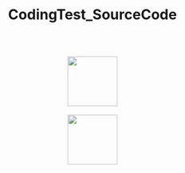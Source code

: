 <h1 align="center">CodingTest_SourceCode</h1>
<br><br>
<p align="center">
  <img src="https://github.com/Kwon-HyeongIl/CodingTest_SourceCode/assets/119515797/885c545c-6a71-43d3-84f7-7ce9d4da6de4" width="100">
  <br><br>
  <img src="https://github.com/Kwon-HyeongIl/CodingTest_SourceCode/assets/119515797/cfe8fd61-83ac-4fd2-8375-cee627899b17" width="100">
</p>
